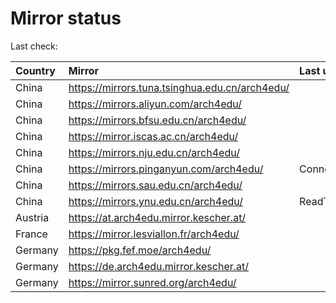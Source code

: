 <script src="./time.js"></script>
# Mirror status
Last check: <script type="text/javascript">localize(1678807557.7867732);</script>

|Country|Mirror|Last update|
|:------|:-----|:----------|
|China|https://mirrors.tuna.tsinghua.edu.cn/arch4edu/|<script type="text/javascript">localize(1678775952);</script>|
|China|https://mirrors.aliyun.com/arch4edu/|<script type="text/javascript">localize(1678689344);</script>|
|China|https://mirrors.bfsu.edu.cn/arch4edu/|<script type="text/javascript">localize(1678775952);</script>|
|China|https://mirror.iscas.ac.cn/arch4edu/|<script type="text/javascript">localize(1678775952);</script>|
|China|https://mirrors.nju.edu.cn/arch4edu/|<script type="text/javascript">localize(1678775952);</script>|
|China|https://mirrors.pinganyun.com/arch4edu/|ConnectionError|
|China|https://mirrors.sau.edu.cn/arch4edu/|<script type="text/javascript">localize(1673850842);</script>|
|China|https://mirrors.ynu.edu.cn/arch4edu/|ReadTimeout|
|Austria|https://at.arch4edu.mirror.kescher.at/|<script type="text/javascript">localize(1678775952);</script>|
|France|https://mirror.lesviallon.fr/arch4edu/|<script type="text/javascript">localize(1678775952);</script>|
|Germany|https://pkg.fef.moe/arch4edu/|<script type="text/javascript">localize(1678775952);</script>|
|Germany|https://de.arch4edu.mirror.kescher.at/|<script type="text/javascript">localize(1678775952);</script>|
|Germany|https://mirror.sunred.org/arch4edu/|<script type="text/javascript">localize(1678775952);</script>|

<script src="./tablefilter/tablefilter.js"></script>
<script src="./table.js"></script>